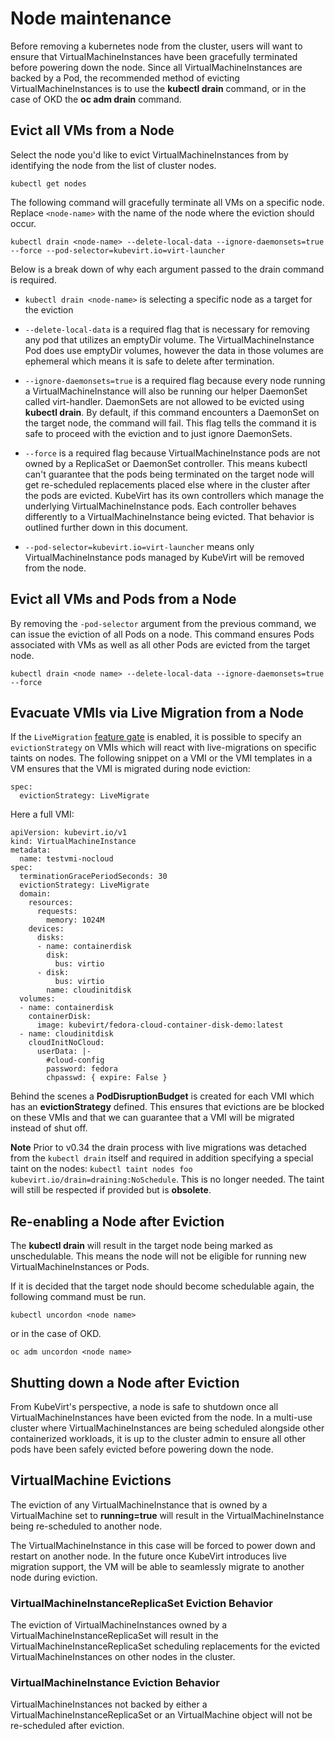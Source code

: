 # Node maintenance

Before removing a kubernetes node from the cluster, users will want to
ensure that VirtualMachineInstances have been gracefully terminated
before powering down the node. Since all VirtualMachineInstances are
backed by a Pod, the recommended method of evicting
VirtualMachineInstances is to use the **kubectl drain** command, or in
the case of OKD the **oc adm drain** command.

## Evict all VMs from a Node

Select the node you'd like to evict VirtualMachineInstances from by
identifying the node from the list of cluster nodes.

`kubectl get nodes`

The following command will gracefully terminate all VMs on a specific
node. Replace `<node-name>` with the name of the node where the eviction should occur.

`kubectl drain <node-name> --delete-local-data --ignore-daemonsets=true --force --pod-selector=kubevirt.io=virt-launcher`

Below is a break down of why each argument passed to the drain command
is required.

-   `kubectl drain <node-name>` is selecting a specific node as a target
    for the eviction

-   `--delete-local-data` is a required flag that is necessary for
    removing any pod that utilizes an emptyDir volume. The
    VirtualMachineInstance Pod does use emptyDir volumes, however the
    data in those volumes are ephemeral which means it is safe to delete
    after termination.

-   `--ignore-daemonsets=true` is a required flag because every node
    running a VirtualMachineInstance will also be running our helper
    DaemonSet called virt-handler. DaemonSets are not allowed to be
    evicted using **kubectl drain**. By default, if this command
    encounters a DaemonSet on the target node, the command will fail.
    This flag tells the command it is safe to proceed with the eviction
    and to just ignore DaemonSets.

-   `--force` is a required flag because VirtualMachineInstance pods are
    not owned by a ReplicaSet or DaemonSet controller. This means
    kubectl can't guarantee that the pods being terminated on the target
    node will get re-scheduled replacements placed else where in the
    cluster after the pods are evicted. KubeVirt has its own controllers
    which manage the underlying VirtualMachineInstance pods. Each
    controller behaves differently to a VirtualMachineInstance being
    evicted. That behavior is outlined further down in this document.

-   `--pod-selector=kubevirt.io=virt-launcher` means only
    VirtualMachineInstance pods managed by KubeVirt will be removed from
    the node.

## Evict all VMs and Pods from a Node

By removing the `-pod-selector` argument from the previous command, we
can issue the eviction of all Pods on a node. This command ensures Pods
associated with VMs as well as all other Pods are evicted from the
target node.

`kubectl drain <node name> --delete-local-data --ignore-daemonsets=true --force`

## Evacuate VMIs via Live Migration from a Node

If the `LiveMigration`
[feature gate](./activating_feature_gates.md#how-to-activate-a-feature-gate)
is enabled, it is possible to
specify an `evictionStrategy` on VMIs which will react with live-migrations on
specific taints on nodes. The following snippet on a VMI or the VMI templates in
a VM ensures that the VMI is migrated during node eviction:

    spec:
      evictionStrategy: LiveMigrate

Here a full VMI:

    apiVersion: kubevirt.io/v1
    kind: VirtualMachineInstance
    metadata:
      name: testvmi-nocloud
    spec:
      terminationGracePeriodSeconds: 30
      evictionStrategy: LiveMigrate
      domain:
        resources:
          requests:
            memory: 1024M
        devices:
          disks:
          - name: containerdisk
            disk:
              bus: virtio
          - disk:
              bus: virtio
            name: cloudinitdisk
      volumes:
      - name: containerdisk
        containerDisk:
          image: kubevirt/fedora-cloud-container-disk-demo:latest
      - name: cloudinitdisk
        cloudInitNoCloud:
          userData: |-
            #cloud-config
            password: fedora
            chpasswd: { expire: False }

Behind the scenes a **PodDisruptionBudget** is created for each VMI
which has an **evictionStrategy** defined. This ensures that evictions
are be blocked on these VMIs and that we can guarantee that a VMI will
be migrated instead of shut off.

**Note** Prior to v0.34 the drain process with live migrations was detached from
the `kubectl drain` itself and required in addition specifying a special taint
on the nodes: `kubectl taint nodes foo kubevirt.io/drain=draining:NoSchedule`.
This is no longer needed. The taint will still be respected if provided but is
**obsolete**.

## Re-enabling a Node after Eviction

The **kubectl drain** will result in the target node being marked as
unschedulable. This means the node will not be eligible for running new
VirtualMachineInstances or Pods.

If it is decided that the target node should become schedulable again,
the following command must be run.

`kubectl uncordon <node name>`

or in the case of OKD.

`oc adm uncordon <node name>`

## Shutting down a Node after Eviction

From KubeVirt's perspective, a node is safe to shutdown once all
VirtualMachineInstances have been evicted from the node. In a multi-use
cluster where VirtualMachineInstances are being scheduled alongside
other containerized workloads, it is up to the cluster admin to ensure
all other pods have been safely evicted before powering down the node.

## VirtualMachine Evictions

The eviction of any VirtualMachineInstance that is owned by a
VirtualMachine set to **running=true** will result in the
VirtualMachineInstance being re-scheduled to another node.

The VirtualMachineInstance in this case will be forced to power down and
restart on another node. In the future once KubeVirt introduces live
migration support, the VM will be able to seamlessly migrate to another
node during eviction.

### VirtualMachineInstanceReplicaSet Eviction Behavior

The eviction of VirtualMachineInstances owned by a
VirtualMachineInstanceReplicaSet will result in the
VirtualMachineInstanceReplicaSet scheduling replacements for the evicted
VirtualMachineInstances on other nodes in the cluster.

### VirtualMachineInstance Eviction Behavior

VirtualMachineInstances not backed by either a
VirtualMachineInstanceReplicaSet or an VirtualMachine object will not be
re-scheduled after eviction.
